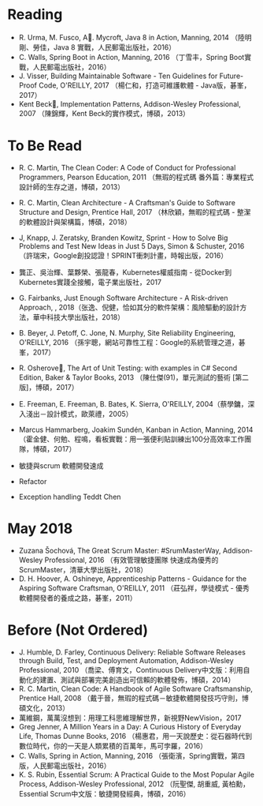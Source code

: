# Reading
* R. Urma, M. Fusco, A. Mycroft, Java 8 in Action, Manning, 2014 （陸明剛、勞佳，Java 8 實戰，人民郵電出版社，2016）
* C. Walls, Spring Boot in Action, Manning, 2016 （丁雪丰，Spring Boot實戰，人民郵電出版社，2016）
* J. Visser, Building Maintainable Software - Ten Guidelines for Future-Proof Code, O'REILLY, 2017 （楊仁和，打造可維護軟體 - Java版，碁峯，2017）
* Kent Beck, Implementation Patterns, Addison-Wesley Professional, 2007 （陳錦輝，Kent Beck的實作模式，博碩，2013）

# To Be Read
* R. C. Martin, The Clean Coder: A Code of Conduct for Professional Programmers, Pearson Education, 2011 （無瑕的程式碼 番外篇：專業程式設計師的生存之道，博碩，2013）
* R. C. Martin, Clean Architecture - A Craftsman's Guide to Software Structure and Design, Prentice Hall, 2017 （林欣穎，無暇的程式碼 - 整潔的軟體設計與架構篇，博碩，2018）
* J, Knapp, J. Zeratsky, Branden Kowitz, Sprint - How to Solve Big Problems and Test New Ideas in Just 5 Days, Simon & Schuster, 2016 （許瑞宋，Google創投認證！SPRINT衝刺計畫，時報出版，2016）
* 龔正、吳治輝、葉夥榮、張龍春，Kubernetes權威指南 - 從Docker到Kubernetes實踐全接觸，電子業出版社，2017
* G. Fairbanks, Just Enough Software Architecture - A Risk-driven Approach, , 2018（张逸、倪健，恰如其分的軟件架構：風險驅動的設計方法，華中科技大學出版社，2018）
* B. Beyer, J. Petoff, C. Jone, N. Murphy, Site Reliability Engineering, O'REILLY, 2016 （孫宇聰，網站可靠性工程：Google的系統管理之道，碁峯，2017）
* R. Osherove, The Art of Unit Testing: with examples in C# Second Edition, Baker & Taylor Books, 2013 （陳仕傑(91)，單元測試的藝術 [第二版]，博碩，2017）
* E. Freeman, E. Freeman, B. Bates, K. Sierra, O'REILLY, 2004（蔡學鏞，深入淺出－設計模式，歐萊禮，2005）
* Marcus Hammarberg, Joakim Sundén, Kanban in Action, Manning, 2014 （霍金健、何勉、程鳴，看板實戰：用一張便利貼訓練出100分高效率工作團隊，博碩，2017）


* 敏捷與scrum 軟體開發速成
* Refactor
* Exception handling Teddt Chen


# May 2018
* Zuzana Šochová, The Great Scrum Master: #SrumMasterWay, Addison-Wesley Professional, 2016 （有效管理敏捷團隊 快速成為優秀的ScrumMaster，清華大學出版社，2018）
* D. H. Hoover, A. Oshineye, Apprenticeship Patterns - Guidance for the Aspiring Software Craftsman, O'REILLY, 2011 （莊弘祥，學徒模式 - 優秀軟體開發者的養成之路，碁峯，2011）

# Before (Not Ordered)
* J. Humble, D. Farley, Continuous Delivery: Reliable Software Releases through Build, Test, and Deployment Automation, Addison-Wesley Professional, 2010 （喬梁、傅育文，Continuous Delivery中文版：利用自動化的建置、測試與部署完美創造出可信賴的軟體發佈，博碩，2014）
* R. C. Martin, Clean Code: A Handbook of Agile Software Craftsmanship, Prentice Hall, 2008 （戴于晉，無瑕的程式碼－敏捷軟體開發技巧守則，博碩文化，2013）
* 萬維鋼，萬萬沒想到：用理工科思維理解世界，新視野NewVision，2017
* Greg Jenner, A Million Years in a Day: A Curious History of Everyday Life, Thomas Dunne Books, 2016 （楊惠君，用一天說歷史：從石器時代到數位時代，你的一天是人類累積的百萬年，馬可孛羅，2016）
* C. Walls, Spring in Action, Manning, 2016 （張衛濱，Spring實戰，第四版，人民郵電出版社，2016）
* K. S. Rubin, Essential Scrum: A Practical Guide to the Most Popular Agile Process, Addison-Wesley Professional, 2012 （阮聖傑, 胡重威, 黃柏勳，Essential Scrum中文版：敏捷開發經典，博碩，2016）





